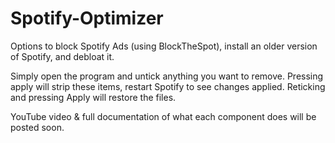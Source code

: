 # Spotify-Optimizer
Options to block Spotify Ads (using BlockTheSpot), install an older version of Spotify, and debloat it. 

Simply open the program and untick anything you want to remove. Pressing apply will strip these items, restart Spotify to see changes applied. Reticking and pressing Apply will restore the files.

YouTube video & full documentation of what each component does will be posted soon. 

